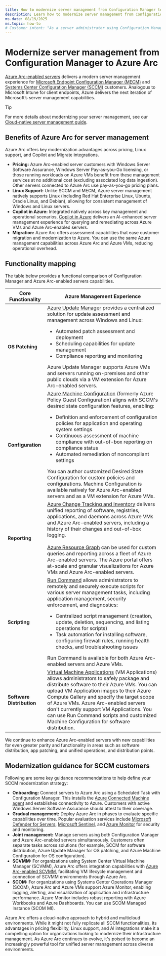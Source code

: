 ```yaml
---
title: How to modernize server management from Configuration Manager to Azure Arc
description: Learn how to modernize server management from Configuration Manager to Azure Arc.
ms.date: 08/19/2025
ms.topic: how-to
# Customer intent: "As a server administrator using Configuration Manager, I want to transition management to Azure Arc, so that I can leverage modern capabilities for OS patching, compliance monitoring, and unified reporting across both Windows and Linux environments."
---
```


# Modernize server management from Configuration Manager to Azure Arc

[Azure Arc-enabled servers](overview.md) delivers a modern server management experience for [Microsoft Endpoint Configuration Manager (MECM)](/mem/configmgr/) and [Systems Center Configuration Manager (SCCM)](/mem/configmgr/) customers. Analogous to Microsoft Intune for client endpoints, Azure delivers the next iteration of Microsoft’s server management capabilities.

> [!TIP]
> For more details about modernizing your server management, see our [Cloud-native server management guide](cloud-native/overview.md).

## Benefits of Azure Arc for server management

Azure Arc offers key modernization advantages across pricing, Linux support, and Copilot and Migrate integrations.

* **Pricing:** Azure Arc-enabled server customers with Windows Server Software Assurance, Windows Server Pay-as-you-Go licensing, or those running workloads on Azure VMs benefit from these management services at no additional cost (excluding associated log data ingestion). Other servers connected to Azure Arc use pay-as-you-go pricing plans.
* **Linux Support:** Unlike SCCM and MECM, Azure server management natively supports Linux (including Red Hat Enterprise Linux, Ubuntu, Oracle Linux, and Debian), allowing for consistent management of Windows and Linux servers.
* **Copilot in Azure:** Integrated natively across key management and operational scenarios, [Copilot in Azure](/azure/copilot/overview) delivers an AI-enhanced server management experience for querying and remediating across Azure VMs and Azure Arc-enabled servers.
* **Migration:** Azure Arc offers assessment capabilities that ease customer migration and modernization to Azure. You can use the same Azure management capabilities across Azure Arc and Azure VMs, reducing operational overhead.

## Functionality mapping

The table below provides a functional comparison of Configuration Manager and Azure Arc-enabled servers capabilities.

Core Functionality | Azure Management Experience
--- | ---
**OS Patching** | [Azure Update Manager](/azure/update-manager/) provides a centralized solution for update assessment and management across Windows and Linux:<ul><li>Automated patch assessment and deployment</li><li>Scheduling capabilities for update management</li><li>Compliance reporting and monitoring</li></ul>Azure Update Manager supports Azure VMs and servers running on-premises and other public clouds via a VM extension for Azure Arc-enabled servers.
**Configuration** | [Azure Machine Configuration](/azure/governance/machine-configuration/) (formerly Azure Policy Guest Configuration) aligns with SCCM's desired state configuration features, enabling:<ul><li>Definition and enforcement of configuration policies for application and operating system settings</li><li>Continuous assessment of machine compliance with out-of-box reporting on compliance status</li><li>Automated remediation of noncompliant settings</li></ul>You can author customized Desired State Configuration for custom policies and configurations. Machine Configuration is available natively for Azure Arc-enabled servers and as a VM extension for Azure VMs.
**Reporting** | [Azure Change Tracking and Inventory](/azure/automation/change-tracking/overview-monitoring-agent?tabs=win-az-vm) delivers unified reporting of software, registries, applications, and daemons across Azure VMs and Azure Arc-enabled servers, including a history of their changes and out-of-box logging.<br><br>[Azure Resource Graph](/azure/governance/resource-graph/) can be used for custom queries and reporting across a fleet of Azure Arc-enabled servers. The Azure portal offers at-scale and granular visualizations for Azure VMs and Azure Arc-enabled servers.
**Scripting** | [Run Command](run-command.md) allows administrators to remotely and securely execute scripts for various server management tasks, including application management, security enforcement, and diagnostics:<ul><li>Centralized script management (creation, update, deletion, sequencing, and listing operations for scripts)</li><li>Task automation for installing software, configuring firewall rules, running health checks, and troubleshooting issues</li></ul>Run Command is available for both Azure Arc-enabled servers and Azure VMs.
**Software Distribution** | [Virtual Machine Applications](/azure/virtual-machines/vm-applications?tabs=ubuntu) (VM Applications) allows administrators to safely package and distribute software to their Azure VMs. You can upload VM Application images to their Azure Compute Gallery and specify the target scope of Azure VMs. Azure Arc-enabled servers don't currently support VM Applications. You can use Run Command scripts and customized Machine Configuration for software distribution.

We continue to enhance Azure Arc-enabled servers with new capabilities for even greater parity and functionality in areas such as software distribution, app patching, and unified operations, and distribution points.

## Modernization guidance for SCCM customers

Following are some key guidance recommendations to help define your SCCM modernization strategy:

* **Onboarding:** Connect servers to Azure Arc using a Scheduled Task with Configuration Manager. This installs the [Azure Connected Machine agent](agent-overview.md) and establishes connectivity to Azure. Customers with active Windows Server Software Assurance should attest to their coverage.
* **Gradual management:** Deploy Azure Arc in phases to evaluate specific capabilities over time. Popular evaluation services include [Microsoft Defender for Servers](/azure/defender-for-cloud/defender-for-servers-overview), [Microsoft Sentinel](/azure/sentinel/), and [Azure Monitor](/azure/azure-monitor/) for security and monitoring.
* **Joint management:** Manage servers using both Configuration Manager and Azure Arc-enabled servers simultaneously. Customers often separate tasks across solutions (for example, SCCM for software distribution, Azure Update Manager for OS patching, and Azure Machine Configuration for OS configuration).
* **SCVMM:** For organizations using System Center Virtual Machine Manager (SCVMM), Azure Arc offers integration capabilities with [Azure Arc-enabled SCVMM](/azure/azure-arc/system-center-virtual-machine-manager/overview), facilitating VM lifecycle management and connection of SCVMM environments through Azure Arc.
* **SCOM:** For organizations using Systems Center Operations Manager (SCOM), Azure Arc and Azure VMs support Azure Monitor, enabling logging, alerting, and visualization of application and infrastructure performance. Azure Monitor includes robust reporting with Azure Workbooks and Azure Dashboards. You can use SCOM Managed Instance (SCOM MI).

Azure Arc offers a cloud-native approach to hybrid and multicloud environments. While it might not fully replicate all SCCM functionalities, its advantages in pricing flexibility, Linux support, and AI integrations make it a compelling option for organizations looking to modernize their infrastructure management. As Azure Arc continues to evolve, it's poised to become an increasingly powerful tool for unified server management across diverse environments.
